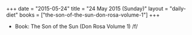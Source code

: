 +++
date = "2015-05-24"
title = "24 May 2015 (Sunday)"
layout = "daily-diet"
books = ["the-son-of-the-sun-don-rosa-volume-1"]
+++


* Book: The Son of the Sun (Don Rosa Volume 1) /f/
